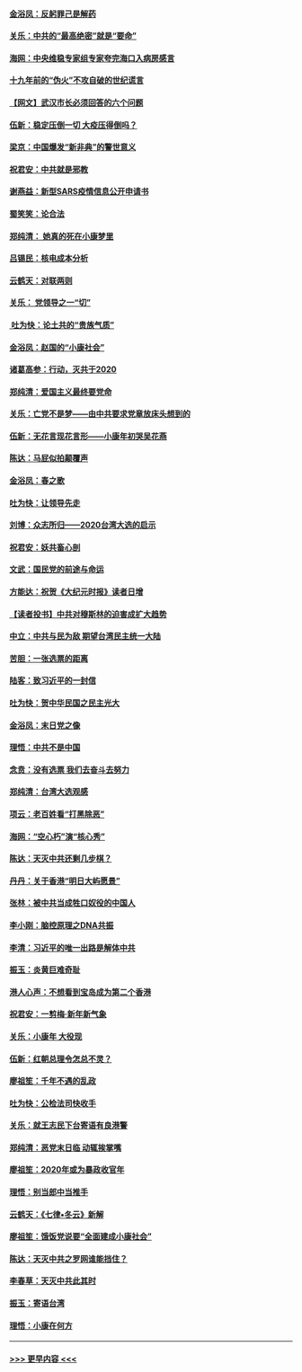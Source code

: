#### [金浴凤：反躬罪己是解药](../pages/nsc993/n11820280.md?t=01252301) 
#### [关乐：中共的“最高绝密”就是“要命”](../pages/nsc993/n11816946.md?t=01252301) 
#### [海网：中央维稳专家组专家夸完海口入病房感言](../pages/nsc993/n11815138.md?t=01252301) 
#### [十九年前的“伪火”不攻自破的世纪谎言](../pages/nsc993/n11813238.md?t=01252301) 
#### [【网文】武汉市长必须回答的六个问题](../pages/nsc993/n11813848.md?t=01252301) 
#### [伍新：稳定压倒一切 大疫压得倒吗？](../pages/nsc993/n11812634.md?t=01252301) 
#### [梁京：中国爆发“新非典”的警世意义](../pages/nsc993/n11812554.md?t=01252301) 
#### [祝君安：中共就是邪教](../pages/nsc993/n11812431.md?t=01252301) 
#### [谢燕益：新型SARS疫情信息公开申请书](../pages/nsc993/n11808840.md?t=01252301) 
#### [蜀笑笑：论合法](../pages/nsc993/n11808064.md?t=01252301) 
#### [郑纯清： 她真的死在小康梦里](../pages/nsc993/n11806623.md?t=01252301) 
#### [吕锡民：核电成本分析](../pages/nsc993/n11806284.md?t=01252301) 
#### [云鹤天：对联两则](../pages/nsc993/n11805957.md?t=01252301) 
#### [关乐： 党领导之一“切”](../pages/nsc993/n11804505.md?t=01252301) 
#### [ 吐为快：论土共的“贵族气质”](../pages/nsc993/n11804490.md?t=01252301) 
#### [金浴凤：赵国的“小康社会”](../pages/nsc993/n11804452.md?t=01252301) 
#### [诸葛高参：行动，灭共于2020](../pages/nsc993/n11804120.md?t=01252301) 
#### [郑纯清：爱国主义最终要党命](../pages/nsc993/n11802197.md?t=01252301) 
#### [关乐：亡党不是梦——由中共要求党章放床头想到的](../pages/nsc993/n11802156.md?t=01252301) 
#### [伍新：无花言现花言形——小康年初哭吴花燕](../pages/nsc993/n11800044.md?t=01252301) 
#### [陈达：马屁似拍颠覆声](../pages/nsc993/n11800010.md?t=01252301) 
#### [金浴凤：春之歌](../pages/nsc993/n11797687.md?t=01252301) 
#### [吐为快：让领导先走](../pages/nsc993/n11797512.md?t=01252301) 
#### [刘博：众志所归——2020台湾大选的启示](../pages/nsc993/n11796878.md?t=01252301) 
#### [祝君安：妖共畜心剖](../pages/nsc993/n11794273.md?t=01252301) 
#### [文武：国民党的前途与命运](../pages/nsc993/n11794198.md?t=01252301) 
#### [方能达：祝贺《大纪元时报》读者日增](../pages/nsc993/n11793807.md?t=01252301) 
#### [【读者投书】中共对穆斯林的迫害成扩大趋势](../pages/nsc993/n11791371.md?t=01252301) 
#### [中立：中共与民为敌 期望台湾民主统一大陆](../pages/nsc993/n11790392.md?t=01252301) 
#### [苦胆：一张选票的距离](../pages/nsc993/n11788914.md?t=01252301) 
#### [陆客：致习近平的一封信](../pages/nsc993/n11788867.md?t=01252301) 
#### [吐为快：贺中华民国之民主光大](../pages/nsc993/n11788618.md?t=01252301) 
#### [金浴凤：末日党之像](../pages/nsc993/n11787475.md?t=01252301) 
#### [理悟：中共不是中国](../pages/nsc993/n11787463.md?t=01252301) 
#### [念贲：没有选票  我们去奋斗去努力](../pages/nsc993/n11787398.md?t=01252301) 
#### [郑纯清：台湾大选观感](../pages/nsc993/n11786210.md?t=01252301) 
#### [项云：老百姓看“打黑除恶”](../pages/nsc993/n11785398.md?t=01252301) 
#### [海网：“空心朽”演“核心秀”](../pages/nsc993/n11783874.md?t=01252301) 
#### [陈达：天灭中共还剩几步棋？](../pages/nsc993/n11783719.md?t=01252301) 
#### [丹丹：关于香港“明日大屿愿景”](../pages/nsc993/n11783273.md?t=01252301) 
#### [张林：被中共当成牲口奴役的中国人](../pages/nsc993/n11782397.md?t=01252301) 
#### [李小刚：脑控原理之DNA共振](../pages/nsc993/n11780962.md?t=01252301) 
#### [李清：习近平的唯一出路是解体中共](../pages/nsc993/n11780866.md?t=01252301) 
#### [振玉：炎黄巨难奇耻](../pages/nsc993/n11779632.md?t=01252301) 
#### [港人心声：不想看到宝岛成为第二个香港](../pages/nsc993/n11778817.md?t=01252301) 
#### [祝君安：一剪梅‧新年新气象](../pages/nsc993/n11776340.md?t=01252301) 
#### [关乐：小康年 大役现](../pages/nsc993/n11774213.md?t=01252301) 
#### [伍新：红朝总理令怎总不灵？](../pages/nsc993/n11770813.md?t=01252301) 
#### [廖祖笙：千年不遇的乱政](../pages/nsc993/n11770373.md?t=01252301) 
#### [吐为快：公检法司快收手](../pages/nsc993/n11770359.md?t=01252301) 
#### [关乐：就王志民下台寄语有良港警](../pages/nsc993/n11769903.md?t=01252301) 
#### [郑纯清：恶党末日临 动辄挨掌嘴](../pages/nsc993/n11769356.md?t=01252301) 
#### [廖祖笙：2020年或为暴政收官年](../pages/nsc993/n11768216.md?t=01252301) 
#### [理悟：别当郎中当推手](../pages/nsc993/n11768243.md?t=01252301) 
#### [云鹤天：《七律▪冬云》新解](../pages/nsc993/n11768204.md?t=01252301) 
#### [廖祖笙：饿饭党说要“全面建成小康社会”](../pages/nsc993/n11767482.md?t=01252301) 
#### [陈达：天灭中共之罗网谁能挡住？](../pages/nsc993/n11767465.md?t=01252301) 
#### [李春草：天灭中共此其时](../pages/nsc993/n11767452.md?t=01252301) 
#### [振玉：寄语台湾](../pages/nsc993/n11767432.md?t=01252301) 
#### [理悟：小康在何方](../pages/nsc993/n11767394.md?t=01252301) 

----
#### [ >>> 更早内容 <<< ](../indexes/nsc993-earlier.md)

